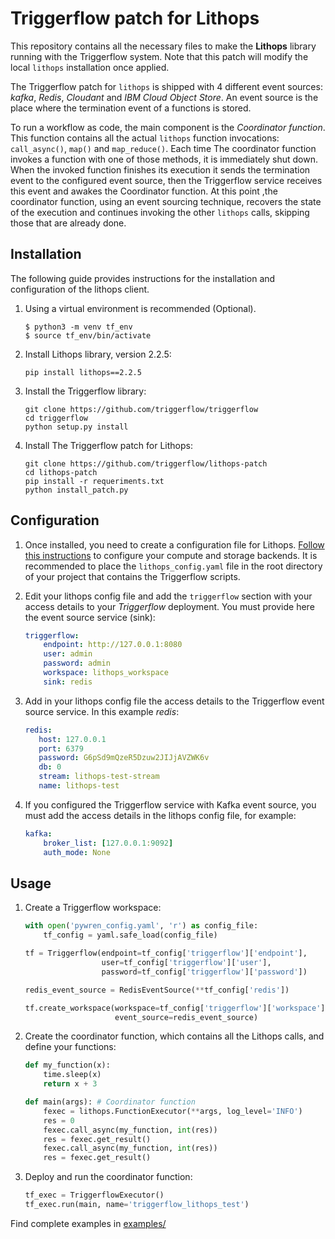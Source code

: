 # Triggerflow patch for Lithops

This repository contains all the necessary files to make the **Lithops** library running with the Triggerflow system. Note that this patch will modify the local `lithops` installation once applied. 

The Triggerflow patch for `lithops` is shipped with 4 different event sources: *kafka*, *Redis*, *Cloudant* and *IBM Cloud Object Store*. An event source is the place where the termination event of a functions is stored.

To run a workflow as code, the main component is the *Coordinator function*. This function contains all the actual `lithops` function invocations: `call_async()`, `map()` and `map_reduce()`. Each time The coordinator function invokes a function with one of those methods, it is immediately shut down. When the invoked function finishes its execution it sends the termination event to the configured event source, then the Triggerflow service receives this event and awakes the Coordinator function. At this point ,the coordinator function, using an event sourcing technique, recovers the state of the execution and continues invoking the other `lithops` calls, skipping those that are already done.

## Installation

The following guide provides instructions for the installation and configuration of the lithops client. 

1. Using a virtual environment is recommended (Optional).

    ```
    $ python3 -m venv tf_env
    $ source tf_env/bin/activate
    ```

2. Install Lithops library, version 2.2.5:
   
    ```
    pip install lithops==2.2.5
    ```

3. Install the Triggerflow library:
    
    ```
    git clone https://github.com/triggerflow/triggerflow
    cd triggerflow
    python setup.py install
    ```
     
4. Install The Triggerflow patch for Lithops:

    ```
    git clone https://github.com/triggerflow/lithops-patch
    cd lithops-patch
    pip install -r requeriments.txt
    python install_patch.py
    ```

## Configuration

1. Once installed, you need to create a configuration file for Lithops. [Follow this instructions](https://github.com/lithops-cloud/lithops/tree/master/config) to configure your compute and storage backends. It is recommended to place the `lithops_config.yaml` file in the root directory of your project that contains the Triggerflow scripts.

2. Edit your lithops config file and add the `triggerflow` section with your access details to your *Triggerflow* deployment. You must provide here the event source service (sink):
    ```yaml
    triggerflow:
        endpoint: http://127.0.0.1:8080
        user: admin
        password: admin
        workspace: lithops_workspace
        sink: redis
    ```

 3. Add in your lithops config file the access details to the Triggerflow event source service. In this example *redis*:
     ```yaml
     redis:
        host: 127.0.0.1
        port: 6379
        password: G6pSd9mQzeR5Dzuw2JIJjAVZWK6v
        db: 0
        stream: lithops-test-stream
        name: lithops-test
     ```

4. If you configured the Triggerflow service with Kafka event source, you must add the access details in the lithops config file, for example:
    ```yaml
    kafka:
        broker_list: [127.0.0.1:9092]
        auth_mode: None
    ```
    

## Usage

1. Create a Triggerflow workspace:
    ```python
    with open('pywren_config.yaml', 'r') as config_file:
        tf_config = yaml.safe_load(config_file)

    tf = Triggerflow(endpoint=tf_config['triggerflow']['endpoint'],
                     user=tf_config['triggerflow']['user'],
                     password=tf_config['triggerflow']['password'])

    redis_event_source = RedisEventSource(**tf_config['redis'])

    tf.create_workspace(workspace=tf_config['triggerflow']['workspace'],
                        event_source=redis_event_source)
    ```

2. Create the coordinator function, which contains all the Lithops calls, and define your functions:
    ```python
    def my_function(x):
        time.sleep(x)
        return x + 3
    
    def main(args): # Coordinator function
        fexec = lithops.FunctionExecutor(**args, log_level='INFO')
        res = 0
        fexec.call_async(my_function, int(res))
        res = fexec.get_result()
        fexec.call_async(my_function, int(res))
        res = fexec.get_result()
    ```

 3. Deploy and run the coordinator function:
     ```python
     tf_exec = TriggerflowExecutor()
     tf_exec.run(main, name='triggerflow_lithops_test')
     ```

Find complete examples in [examples/](examples/)
